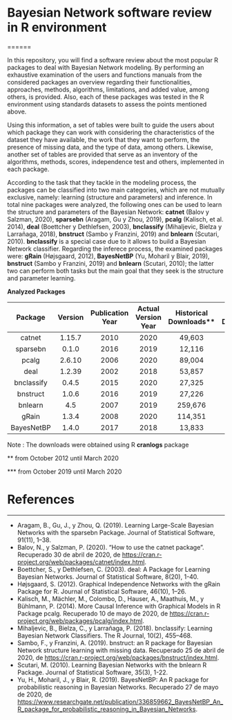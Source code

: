 # Bayesian Network software review in R environment
======

In this repository, you will find a software review about the most popular R packages to deal with Bayesian Network modeling. By performing an exhaustive examination of the users and functions manuals from the considered packages an overview regarding their functionalities, approaches, methods, algorithms, limitations, and added value, among others, is provided. Also, each of these packages was tested in the R environment using standards datasets to assess the points mentioned above.

Using this information, a set of tables were built to guide the users about which package they can work with considering the characteristics of the dataset they have available, the work that they want to perform, the presence of missing data, and the type of data, among others. Likewise, another set of tables are provided that serve as an inventory of the algorithms, methods, scores, independence test and others, implemented in each package.

According to the task that they tackle in the modeling process, the packages can be classified into two main categories, which are not mutually exclusive, namely: learning (structure and parameters) and inference. In total nine packages were analyzed, the following ones can be used to learn the structure and parameters of the Bayesian Network: **catnet** (Balov y Salzman, 2020), **sparsebn** (Aragam, Gu y Zhou, 2019), **pcalg** (Kalisch, et al. 2014), **deal** (Boettcher y Dethlefsen, 2003), **bnclassify** (Mihaljevic, Bielza y Larrañaga, 2018), **bnstruct** (Sambo y Franzini, 2019) and **bnlearn** (Scutari, 2010). **bnclassify** is a special case due to it allows to build a Bayesian Network classifier. Regarding the inferece process, the examined packages were: **gRain** (Højsgaard, 2012), **BayesNetBP** (Yu, Moharil y Blair, 2019), **bnstruct** (Sambo y Franzini, 2019) and **bnlearn** (Scutari, 2010); the latter two can perform both tasks but the main goal that they seek is the structure and parameter learning.

**Analyzed Packages**

| Package | Version | Publication Year | Actual Version Year | Historical Downloads** | Semiannual Downloads*** |
| :---: | :---: | :---: | :---: | :---: | :---: |
| catnet | 1.15.7 | 2010 | 2020 | 49,603 | 6,858 |
| sparsebn | 0.1.0 | 2016 | 2019 | 12,116 | 3,179 |
| pcalg | 2.6.10 | 2006 | 2020 | 89,004 | 13,598 |
| deal | 1.2.39 | 2002	| 2018 | 53,857 | 6,358 |
| bnclassify | 0.4.5 | 2015 | 2020 | 27,325 | 5,528 |
| bnstruct | 1.0.6 | 2016 | 2019 | 27,226 | 4,717 |
| bnlearn | 4.5 | 2007 | 2019 | 259,676 | 40,783 |
| gRain | 1.3.4 | 2008 | 2020 | 114,351 | 22,196 |
| BayesNetBP | 1.4.0 | 2017 | 2018 | 13,833 |	3,106 |

Note : The downloads were obtained using R **cranlogs** package

** from October 2012 until March 2020

*** from October 2019 until March 2020


# References
-----
* Aragam, B., Gu, J., y Zhou, Q. (2019). Learning Large-Scale Bayesian Networks with the sparsebn Package. Journal of Statistical Software, 91(11), 1–38.
* Balov, N., y Salzman, P. (2020). “How to use the catnet package”. Recuperado 30 de abril de 2020, de https://cran.r-project.org/web/packages/catnet/index.html.
* Boettcher, S., y Dethlefsen, C. (2003). deal: A Package for Learning Bayesian Networks. Journal of Statistical Software, 8(20), 1-40.
* Højsgaard, S. (2012). Graphical Independence Networks with the gRain Package for R. Journal of Statistical Software, 46(10), 1–26.
* Kalisch, M., Mächler, M., Colombo, D., Hauser, A., Maathuis, M., y Bühlmann, P. (2014). More Causal Inference with Graphical Models in R Package pcalg. Recuperado 10 de mayo de 2020, de https://cran.r-project.org/web/packages/pcalg/index.html.
* Mihaljevic, B., Bielza, C., y Larrañaga, P. (2018). bnclassify: Learning Bayesian Network Classifiers. The R Journal, 10(2), 455–468.
* Sambo, F., y Franzini, A. (2019). bnstruct: an R package for Bayesian Network structure learning with missing data. Recuperado 25 de abril de 2020, de https://cran.r-project.org/web/packages/bnstruct/index.html.
* Scutari, M. (2010). Learning Bayesian Networks with the bnlearn R Package. Journal of Statistical Software, 35(3), 1-22.
* Yu, H., Moharil, J., y Blair, R. (2019). BayesNetBP: An R package for probabilistic reasoning in Bayesian Networks. Recuperado 27 de mayo de 2020, de
https://www.researchgate.net/publication/336859662_BayesNetBP_An_R_package_for_probabilistic_reasoning_in_Bayesian_Networks.

